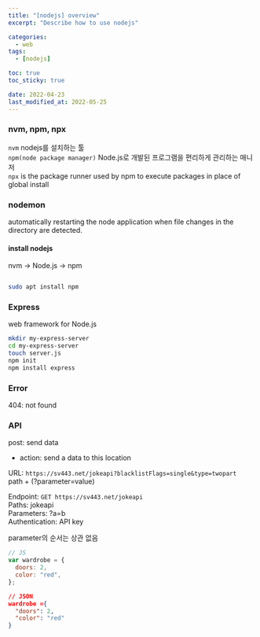 ```yaml
---
title: "[nodejs] overview"
excerpt: "Describe how to use nodejs"

categories:
  - web
tags:
  - [nodejs]

toc: true
toc_sticky: true

date: 2022-04-23
last_modified_at: 2022-05-25
---
```


### nvm, npm, npx

`nvm` nodejs를 설치하는 툴  
`npm(node package manager)` Node.js로 개발된 프로그램을 편리하게 관리하는 매니저  
`npx` is the package runner used by npm to execute packages in place of global install  

### nodemon

automatically restarting the node application when file changes in the directory are detected.  

#### install nodejs

nvm &rarr; Node.js &rarr; npm  

```bash

sudo apt install npm
```

### Express

web framework for Node.js  

```bash
mkdir my-express-server
cd my-express-server
touch server.js
npm init
npm install express
```

### Error

404: not found  

### API

post: send data  

- action: send a data to this location

URL: `https://sv443.net/jokeapi?blacklistFlags=single&type=twopart`  
path + (?parameter=value)  

Endpoint: `GET https://sv443.net/jokeapi`  
Paths: jokeapi  
Parameters: ?a=b  
Authentication: API key  

parameter의 순서는 상관 없음  

```javascript
// JS
var wardrobe = {
  doors: 2,
  color: "red",
};
```

```json
// JSON
wardrobe ={
  "doors": 2,
  "color": "red"
}
```
